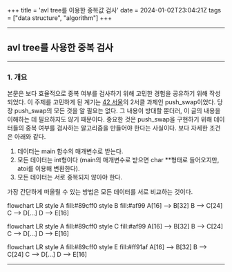 +++
title = 'avl tree를 이용한 중복값 검사'
date = 2024-01-02T23:04:21Z
tags = ["data structure", "algorithm"]
+++

---
## avl tree를 사용한 중복 검사
---

### 1. 개요
본문은 보다 효율적으로 중복 여부를 검사하기 위해 고민한 경험을 공유하기 위해 작성되었다. 이 주제를 고민하게 된 계기는 [42 서울](https://42seoul.kr/seoul42/main/view)의 2서클 과제인 push_swap이었다. 당장 push_swap의 모든 것을 알 필요는 없다. 그 내용이 방대할 뿐더러, 이 글의 내용을 이해하는 데 필요하지도 않기 때문이다. 중요한 것은 push_swap을 구현하기 위해 데이터들의 중복 여부를 검사하는 알고리즘을 만들어야 한다는 사실이다. 보다 자세한 조건은 아래와 같다.

1. 데이터는 main 함수의 매개변수로 받는다.
2. 모든 데이터는 int형이다 (main의 매개변수로 받으면 char **형태로 들어오지만, atoi를 이용해 변환한다).
3. 모든 데이터는 서로 중복되지 않아야 한다.

가장 간단하게 떠올릴 수 있는 방법은 모든 데이터를 서로 비교하는 것이다.

flowchart  LR
	style  A  fill:#89cff0
	style  B  fill:#af99
	A[16]  -->  B[32]
	B  -->  C[24]
	C  -->  D[...]
	D  -->  E[16]

flowchart  LR
	style  A  fill:#89cff0
	style  C  fill:#af99
	A[16]  -->  B[32]
	B  -->  C[24]
	C  -->  D[...]
	D  -->  E[16]

flowchart  LR
	style  A  fill:#89cff0
	style  E  fill:#ff91af
	A[16]  -->  B[32]
	B  -->  C[24]
	C  -->  D[...]
	D  -->  E[16]

---

